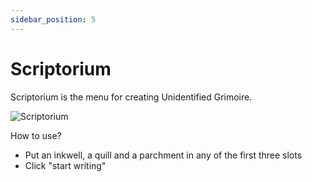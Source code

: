 ```yaml
---
sidebar_position: 5
---
```


# Scriptorium
Scriptorium is the menu for creating Unidentified Grimoire.

![Scriptorium](https://i.imgur.com/rzRXalc.png)

How to use?
- Put an inkwell, a quill and a parchment in any of the first three slots
- Click "start writing"
